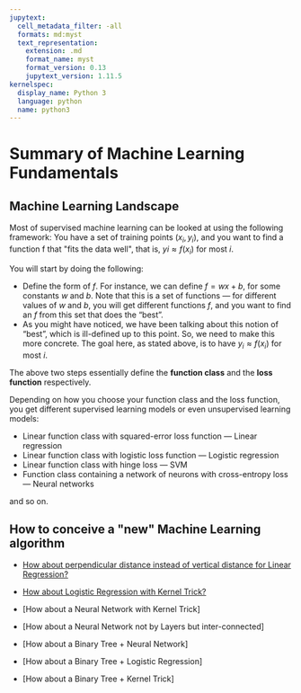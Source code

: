 ```yaml
---
jupytext:
  cell_metadata_filter: -all
  formats: md:myst
  text_representation:
    extension: .md
    format_name: myst
    format_version: 0.13
    jupytext_version: 1.11.5
kernelspec:
  display_name: Python 3
  language: python
  name: python3
---
```



# Summary of Machine Learning Fundamentals


## Machine Learning Landscape

Most of supervised machine learning can be looked at using the following framework: 
You have a set of training points $(x_i, y_i)$, and you want to find a function f that "fits the data well", 
that is, $yi \approx f(x_i)$ for most $i$.

You will start by doing the following:

- Define the form of $f$. For instance, we can define $f = wx + b$, for some constants $w$ and $b$. 
Note that this is a set of functions — for different values of $w$ and $b$, 
you will get different functions $f$, and you want to find an $f$
from this set that does the “best”.
- As you might have noticed, we have been talking about this notion of “best”, 
which is ill-defined up to this point. So, we need to make this more concrete. 
The goal here, as stated above, is to have $y_i \approx f(x_i)$
for most $i$.

The above two steps essentially define the **function class** and the **loss function** respectively.

Depending on how you choose your function class and the loss function, 
you get different supervised learning models or even unsupervised learning models:

- Linear function class with squared-error loss function — Linear regression
- Linear function class with logistic loss function — Logistic regression
- Linear function class with hinge loss — SVM
- Function class containing a network of neurons with cross-entropy loss — Neural networks

and so on.

## How to conceive a "new" Machine Learning algorithm 


- [How about perpendicular distance instead of vertical distance for Linear Regression?](https://math.stackexchange.com/questions/1530298/variant-of-linear-regression-using-perpendicular-distance-instead-of-vertical)

- [How about Logistic Regression with Kernel Trick?](https://www.quora.com/How-can-one-use-kernels-utilizing-the-kernel-trick-in-logistic-regression)

- [How about a Neural Network with Kernel Trick]

- [How about a Neural Network not by Layers but inter-connected]

- [How about a Binary Tree + Neural Network]
- [How about a Binary Tree + Logistic Regression]
- [How about a Binary Tree + Kernel Trick]


